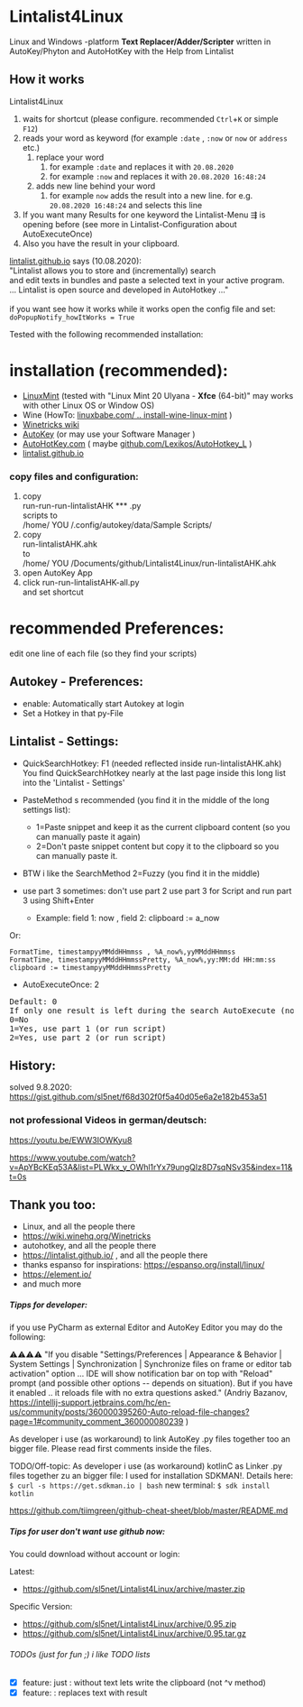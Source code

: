 # Lintalist4Linux

Linux and Windows -platform **Text Replacer/Adder/Scripter** written in AutoKey/Phyton and AutoHotKey with the Help from Lintalist  

## How it works

Lintalist4Linux

1. waits for shortcut (please configure. recommended `Ctrl`+`K` or simple `F12`)
1. reads your word as keyword (for example `:date` , `:now` or `now` or `address` etc.)
    1. replace your word
        1. for example `:date` and replaces it with `20.08.2020`
        1. for example `:now` and replaces it with `20.08.2020 16:48:24`
    1. adds new line behind your word
        1. for example `now` adds the result into a new line. for e.g. `20.08.2020 16:48:24` and selects this line
1. If you want many Results for one keyword the Lintalist-Menu ⇶ is opening before (see more in Lintalist-Configuration about AutoExecuteOnce)
1. Also you have the result in your clipboard.

[lintalist.github.io](https://lintalist.github.io/)  says (10.08.2020):<br>
"Lintalist allows you to store and (incrementally) search <br>
and edit texts in bundles and paste a selected text in your active program.<br>
... Lintalist is open source and developed in AutoHotkey ..."
<br><br>
if you want see how it works while it works open the config file and set:
`doPopupNotify_howItWorks = True`

Tested with the following recommended installation:

# installation (recommended):
- [LinuxMint](https://linuxmint.com/edition.php?id=283) (tested with "Linux Mint 20 Ulyana - ******Xfce****** (64-bit)" may works with other Linux OS or Window OS)
- Wine (HowTo: [linuxbabe.com/ .. install-wine-linux-mint](https://www.linuxbabe.com/linux-mint/install-wine-linux-mint-19-1) )
- [Winetricks wiki](https://wiki.winehq.org/Winetricks#Installing_winetricks) 
- [AutoKey](https://github.com/autokey/autokey#installation) (or may use your Software Manager )
- [AutoHotKey.com](https://www.autohotkey.com/)  ( maybe [github.com/Lexikos/AutoHotkey_L](https://github.com/Lexikos/AutoHotkey_L) )
- [lintalist.github.io](https://lintalist.github.io/)

### copy files and configuration:

1. copy <br>
run-run-run-lintalistAHK *** .py<br>
scripts to
<br>/home/ YOU /.config/autokey/data/Sample Scripts/
1. copy <br>
run-lintalistAHK.ahk<br>
to<br>
/home/ YOU /Documents/github/Lintalist4Linux/run-lintalistAHK.ahk
1. open AutoKey App
1. click run-run-lintalistAHK-all.py<br> and set shortcut

# recommended Preferences:

edit one line of each file (so they find your scripts)

## Autokey - Preferences:
- enable: Automatically start Autokey at login
- Set a Hotkey in that py-File

## Lintalist - Settings:
- QuickSearchHotkey: F1 (needed reflected inside run-lintalistAHK.ahk)<br>
You find QuickSearchHotkey nearly at the last page inside this long list into the 'Lintalist - Settings'
- PasteMethod s recommended (you find it in the middle of the long settings list):
    - 1=Paste snippet and keep it as the current clipboard content (so you can manually paste it again)
    - 2=Don't paste snippet content but copy it to the clipboard so you can manually paste it.
- BTW i like the SearchMethod 2=Fuzzy (you find it in the middle)

- use part 3 sometimes: don't use part 2 use part 3 for Script and run part 3 using Shift+Enter
    - Example: field 1: now , field 2: clipboard := a_now

Or:    
```AutoHotKey
FormatTime, timestampyyMMddHHmmss , %A_now%,yyMMddHHmmss
FormatTime, timestampyyMMddHHmmssPretty, %A_now%,yy:MM:dd HH:mm:ss
clipboard := timestampyyMMddHHmmssPretty
```

- AutoExecuteOnce: 2
<pre>
Default: 0
If only one result is left during the search AutoExecute (no need to press enter)
0=No
1=Yes, use part 1 (or run script)
2=Yes, use part 2 (or run script)
</pre>

## History:

solved 9.8.2020: https://gist.github.com/sl5net/f68d302f0f5a40d05e6a2e182b453a51

### not professional Videos in german/deutsch:

https://youtu.be/EWW3IOWKyu8

https://www.youtube.com/watch?v=ApYBcKEq53A&list=PLWkx_y_OWhl1rYx79ungQIz8D7sqNSv35&index=11&t=0s

## Thank you too:

- Linux, and all the people there
- https://wiki.winehq.org/Winetricks
- autohotkey, and all the people there
- https://lintalist.github.io/ , and all the people there
- thanks espanso for inspirations: https://espanso.org/install/linux/
- https://element.io/
- and much more


##### Tipps for developer:

if you use PyCharm as external Editor and AutoKey Editor you may do the following:

⚠⚠⚠⚠ "If you disable "Settings/Preferences | Appearance & Behavior | System Settings | Synchronization | Synchronize files on frame or editor tab activation" option ... IDE will show notification bar on top with "Reload" prompt (and possible other options -- depends on situation). But if you have it enabled .. it reloads file with no extra questions asked."
 (Andriy Bazanov, https://intellij-support.jetbrains.com/hc/en-us/community/posts/360000395260-Auto-reload-file-changes?page=1#community_comment_360000080239 )

 As developer i use (as workaround) to link AutoKey .py files together too an bigger file.
 Please read first comments inside the files.

  TODO/Off-topic:
 As developer i use (as workaround) kotlinC as Linker .py files together zu an bigger file:
 I used for installation SDKMAN!. Details here:
 `$ curl -s https://get.sdkman.io | bash`
 new terminal:
 `$ sdk install kotlin`

https://github.com/tiimgreen/github-cheat-sheet/blob/master/README.md

##### Tips for user don't want use github now:

You could download without account or login: 

Latest:
- https://github.com/sl5net/Lintalist4Linux/archive/master.zip

Specific Version:
- https://github.com/sl5net/Lintalist4Linux/archive/0.95.zip
- https://github.com/sl5net/Lintalist4Linux/archive/0.95.tar.gz


###### TODOs (just for fun ;) i like TODO lists

- [x] feature: just : without text lets write the clipboard (not ^v method)
- [x] feature:  : replaces text with result
